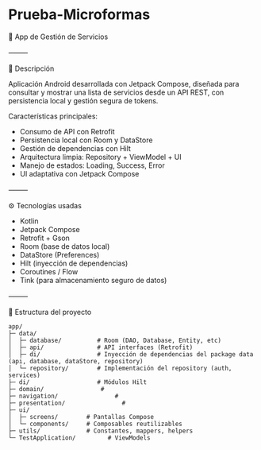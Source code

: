 # Prueba-Microformas

📱 App de Gestión de Servicios

⸻

📝 Descripción

Aplicación Android desarrollada con Jetpack Compose, diseñada para consultar y mostrar una lista de servicios desde un API REST, con persistencia local y gestión segura de tokens.

Características principales:
 - Consumo de API con Retrofit
 - Persistencia local con Room y DataStore
 - Gestión de dependencias con Hilt
 - Arquitectura limpia: Repository + ViewModel + UI
 - Manejo de estados: Loading, Success, Error
 - UI adaptativa con Jetpack Compose

⸻

⚙ Tecnologías usadas
 - Kotlin
 - Jetpack Compose
 - Retrofit + Gson
 - Room (base de datos local)
 - DataStore (Preferences)
 - Hilt (inyección de dependencias)
 - Coroutines / Flow
 - Tink (para almacenamiento seguro de datos)

⸻

📂 Estructura del proyecto

```
app/
├─ data/
│  ├─ database/          # Room (DAO, Database, Entity, etc)
│  ├─ api/               # API interfaces (Retrofit)
│  ├─ di/                # Inyección de dependencias del package data (api, database, dataStore, repository)
│  └─ repository/        # Implementación del repository (auth, services)
├─ di/                   # Módulos Hilt
├─ domain/                #
├─ navigation/                #
├─ presentation/                #
├─ ui/
│  ├─ screens/        # Pantallas Compose
│  └─ components/     # Composables reutilizables
├─ utils/             # Constantes, mappers, helpers
└─ TestApplication/         # ViewModels
```
